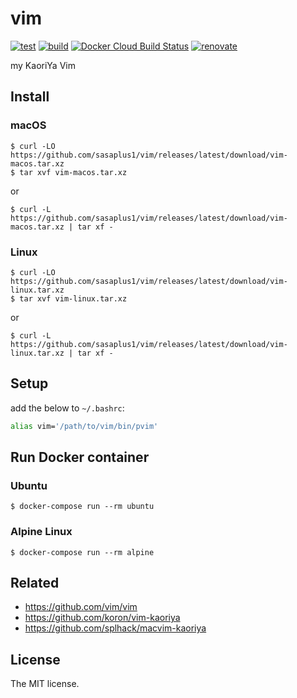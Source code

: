 # vim

[![test](https://github.com/sasaplus1/vim/workflows/test/badge.svg)](https://github.com/sasaplus1/vim)
[![build](https://github.com/sasaplus1/vim/workflows/build/badge.svg)](https://github.com/sasaplus1/vim)
[![Docker Cloud Build Status](https://img.shields.io/docker/cloud/build/sasaplus1/vim.svg)](https://hub.docker.com/r/sasaplus1/vim)
[![renovate](https://badges.renovateapi.com/github/sasaplus1/vim)](https://renovatebot.com)

my KaoriYa Vim

## Install

### macOS

```console
$ curl -LO https://github.com/sasaplus1/vim/releases/latest/download/vim-macos.tar.xz
$ tar xvf vim-macos.tar.xz
```

or

```console
$ curl -L https://github.com/sasaplus1/vim/releases/latest/download/vim-macos.tar.xz | tar xf -
```

### Linux

```console
$ curl -LO https://github.com/sasaplus1/vim/releases/latest/download/vim-linux.tar.xz
$ tar xvf vim-linux.tar.xz
```

or

```console
$ curl -L https://github.com/sasaplus1/vim/releases/latest/download/vim-linux.tar.xz | tar xf -
```

## Setup

add the below to `~/.bashrc`:

```sh
alias vim='/path/to/vim/bin/pvim'
```

## Run Docker container

### Ubuntu

```console
$ docker-compose run --rm ubuntu
```

### Alpine Linux

```console
$ docker-compose run --rm alpine
```

## Related

- https://github.com/vim/vim
- https://github.com/koron/vim-kaoriya
- https://github.com/splhack/macvim-kaoriya

## License

The MIT license.
